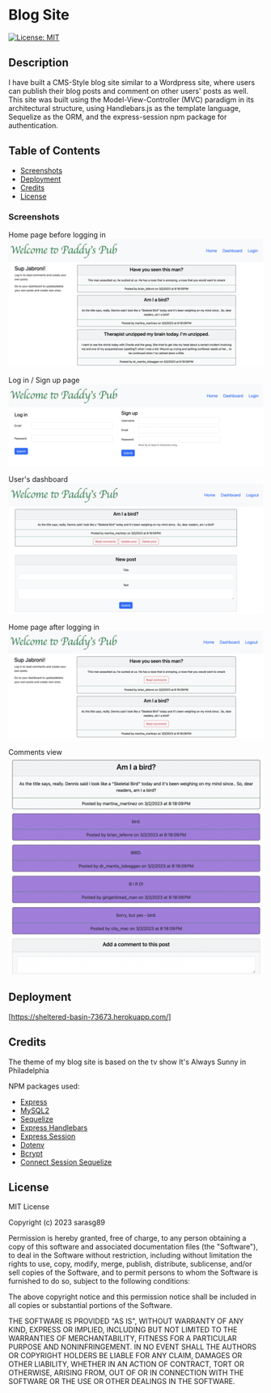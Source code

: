 # Blog Site

[![License: MIT](https://img.shields.io/badge/License-MIT-yellow.svg)](https://opensource.org/licenses/MIT)

## Description

I have built a CMS-Style blog site similar to a Wordpress site, where users can publish their blog posts and comment on other users' posts as well. This site was built using the Model-View-Controller (MVC) paradigm in its architectural structure, using Handlebars.js as the template language, Sequelize as the ORM, and the express-session npm package for authentication.

## Table of Contents

- [Screenshots](#screenshots)
- [Deployment](#deployment)
- [Credits](#credits)
- [License](#license)

### Screenshots

Home page before logging in
![Homepage](./public/images/homepage%201.png)

Log in / Sign up page
![Log in / Sign up page](./public/images/login%3Asignup.png)

User's dashboard
![Dashboard](./public/images/dashboard.png)

Home page after logging in
![Homepage](./public/images/homepage%202.png)

Comments view
![Comments](./public/images/comments.png)

## Deployment

[https://sheltered-basin-73673.herokuapp.com/]

## Credits

The theme of my blog site is based on the tv show It's Always Sunny in Philadelphia

NPM packages used:

- [Express](https://www.npmjs.com/package/express)
- [MySQL2](https://www.npmjs.com/package/mysql2)
- [Sequelize](https://www.npmjs.com/package/sequelize)
- [Express Handlebars](https://www.npmjs.com/package/express-handlebars)
- [Express Session](https://www.npmjs.com/package/express-session)
- [Dotenv](https://www.npmjs.com/package/dotenv)
- [Bcrypt](https://www.npmjs.com/package/bcrypt)
- [Connect Session Sequelize](https://www.npmjs.com/package/connect-session-sequelize)

## License

MIT License

Copyright (c) 2023 sarasg89

Permission is hereby granted, free of charge, to any person obtaining a copy of this software and associated documentation files (the "Software"), to deal in the Software without restriction, including without limitation the rights to use, copy, modify, merge, publish, distribute, sublicense, and/or sell copies of the Software, and to permit persons to whom the Software is furnished to do so, subject to the following conditions:

The above copyright notice and this permission notice shall be included in all copies or substantial portions of the Software.

THE SOFTWARE IS PROVIDED "AS IS", WITHOUT WARRANTY OF ANY KIND, EXPRESS OR IMPLIED, INCLUDING BUT NOT LIMITED TO THE WARRANTIES OF MERCHANTABILITY, FITNESS FOR A PARTICULAR PURPOSE AND NONINFRINGEMENT. IN NO EVENT SHALL THE AUTHORS OR COPYRIGHT HOLDERS BE LIABLE FOR ANY CLAIM, DAMAGES OR OTHER LIABILITY, WHETHER IN AN ACTION OF CONTRACT, TORT OR OTHERWISE, ARISING FROM, OUT OF OR IN CONNECTION WITH THE SOFTWARE OR THE USE OR OTHER DEALINGS IN THE SOFTWARE.
